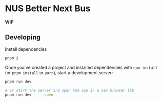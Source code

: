 # NUS Better Next Bus

**WIP**

## Developing

Install dependencies

```bash
pnpm i
```
Once you've created a project and installed dependencies with `npm install` (or `pnpm install` or `yarn`), start a development server:

```bash
pnpm run dev

# or start the server and open the app in a new browser tab
pnpm run dev -- --open
```
